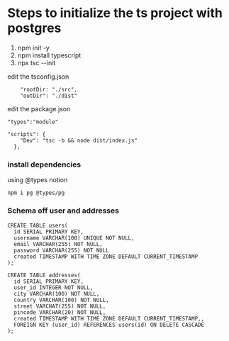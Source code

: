 # Steps to initialize the ts project with postgres


1. npm init -y
2. npm install typescript 
3. npx tsc --init 


edit the tsconfig.json

```
    "rootDir: "./src",
    "outDir": "./dist"

```

edit the package.json 

```
"types":"module"

"scripts": {
    "Dev": "tsc -b && node dist/index.js"
  },
```


### install dependencies 

using @types notion

```
npm i pg @types/pg

```

### Schema off user and addresses 

```
CREATE TABLE users(
  id SERIAL PRIMARY KEY,
  username VARCHAR(100) UNIQUE NOT NULL,
  email VARCHAR(255) NOT NULL,
  password VARCHAR(255) NOT NULL
  created TIMESTAMP WITH TIME ZONE DEFAULT CURRENT_TIMESTAMP
);

CREATE TABLE addresses(
  id SERIAL PRIMARY KEY,
  user_id INTEGER NOT NULL,
  city VARCHAR(100) NOT NULL,
  country VARCHAR(100) NOT NULL,
  street VARCHAT(255) NOT NULL,
  pincode VARCHAR(20) NOT NULL,
  created TIMESTAMP WITH TIME ZONE DEFAULT CURRENT_TIMESTAMP,,
  FOREIGN KEY (user_id) REFERENCES users(id) ON DELETE CASCADE
);
```
